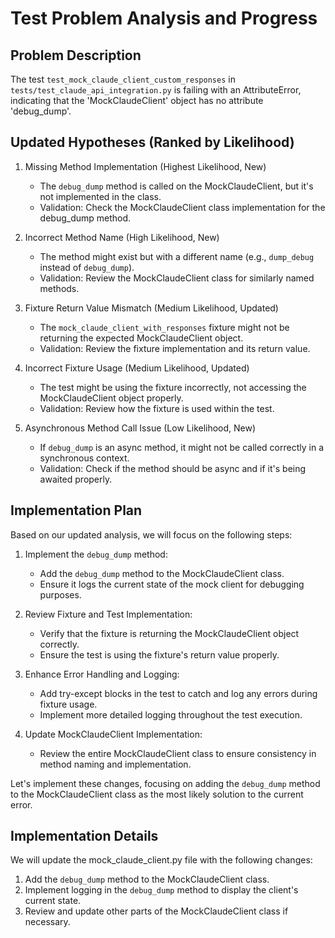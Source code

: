 # Test Problem Analysis and Progress

## Problem Description
The test `test_mock_claude_client_custom_responses` in `tests/test_claude_api_integration.py` is failing with an AttributeError, indicating that the 'MockClaudeClient' object has no attribute 'debug_dump'.

## Updated Hypotheses (Ranked by Likelihood)

1. Missing Method Implementation (Highest Likelihood, New)
   - The `debug_dump` method is called on the MockClaudeClient, but it's not implemented in the class.
   - Validation: Check the MockClaudeClient class implementation for the debug_dump method.

2. Incorrect Method Name (High Likelihood, New)
   - The method might exist but with a different name (e.g., `dump_debug` instead of `debug_dump`).
   - Validation: Review the MockClaudeClient class for similarly named methods.

3. Fixture Return Value Mismatch (Medium Likelihood, Updated)
   - The `mock_claude_client_with_responses` fixture might not be returning the expected MockClaudeClient object.
   - Validation: Review the fixture implementation and its return value.

4. Incorrect Fixture Usage (Medium Likelihood, Updated)
   - The test might be using the fixture incorrectly, not accessing the MockClaudeClient object properly.
   - Validation: Review how the fixture is used within the test.

5. Asynchronous Method Call Issue (Low Likelihood, New)
   - If `debug_dump` is an async method, it might not be called correctly in a synchronous context.
   - Validation: Check if the method should be async and if it's being awaited properly.

## Implementation Plan

Based on our updated analysis, we will focus on the following steps:

1. Implement the `debug_dump` method:
   - Add the `debug_dump` method to the MockClaudeClient class.
   - Ensure it logs the current state of the mock client for debugging purposes.

2. Review Fixture and Test Implementation:
   - Verify that the fixture is returning the MockClaudeClient object correctly.
   - Ensure the test is using the fixture's return value properly.

3. Enhance Error Handling and Logging:
   - Add try-except blocks in the test to catch and log any errors during fixture usage.
   - Implement more detailed logging throughout the test execution.

4. Update MockClaudeClient Implementation:
   - Review the entire MockClaudeClient class to ensure consistency in method naming and implementation.

Let's implement these changes, focusing on adding the `debug_dump` method to the MockClaudeClient class as the most likely solution to the current error.

## Implementation Details

We will update the mock_claude_client.py file with the following changes:

1. Add the `debug_dump` method to the MockClaudeClient class.
2. Implement logging in the `debug_dump` method to display the client's current state.
3. Review and update other parts of the MockClaudeClient class if necessary.
